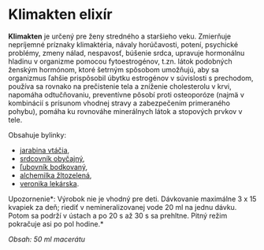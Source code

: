 Klimakten elixír 
=================

**Klimakten** je určený pre ženy stredného a staršieho veku. Zmierňuje
nepríjemné príznaky klimaktéria, návaly horúčavosti, potení, psychické problémy,
zmeny nálad, nespavosť, búšenie srdca, upravuje hormonálnu hladinu v organizme
pomocou fytoestrogénov, t.zn. látok podobných ženským hormónom, ktoré šetrným
spôsobom umožňujú, aby sa organizmus ľahšie prispôsobil úbytku estrogénov v
súvislosti s prechodom, používa sa rovnako na prečistenie tela a zníženie
cholesterolu v krvi, napomáha odtučňovaniu, preventívne pôsobí proti osteoporóze
(najmä v kombinácií s prísunom vhodnej stravy a zabezpečením primeraného
pohybu), pomáha ku rovnováhe minerálnych látok a stopových prvkov v tele.

Obsahuje bylinky:

* [jarabina vtáčia](/sip/bylinky/jarabina-vtacia),
* [srdcovník obyčajný](/sip/bylinky/srdcovnik-obycajny),
* [ľubovník bodkovaný](/sip/bylinky/lubovnik-bodkovany),
* [alchemilka žltozelená](/sip/bylinky/alchemilka-zltozelena),
* [veronika lekárska](/sip/bylinky/veronika-lekarska).

Upozornenie*: Výrobok nie je vhodný pre deti. Dávkovanie maximálne 3 x 15
kvapiek za deň; riediť v nemineralizovanej vode 20 ml na jednu dávku. Potom sa
podrží v ústach a po 20 s až 30 s sa prehltne. Pitný režim pokračuje asi po pol
hodine.*

*Obsah: 50 ml macerátu*

